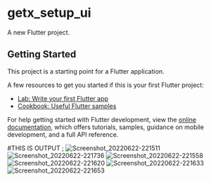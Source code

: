 # getx_setup_ui

A new Flutter project.

## Getting Started

This project is a starting point for a Flutter application.

A few resources to get you started if this is your first Flutter project:

- [Lab: Write your first Flutter app](https://docs.flutter.dev/get-started/codelab)
- [Cookbook: Useful Flutter samples](https://docs.flutter.dev/cookbook)

For help getting started with Flutter development, view the
[online documentation](https://docs.flutter.dev/), which offers tutorials,
samples, guidance on mobile development, and a full API reference.

#THIS IS OUTPUT ; 
![Screenshot_20220622-221511](https://user-images.githubusercontent.com/90688529/175083465-93bce770-cc11-4a07-bd22-1ea359b5c722.png)
![Screenshot_20220622-221736](https://user-images.githubusercontent.com/90688529/175083523-44039301-ba92-43bb-bb79-0f324e67f42a.png)
![Screenshot_20220622-221558](https://user-images.githubusercontent.com/90688529/175083484-51028861-557c-4e1b-b8c0-65a2ed5973fd.png)
![Screenshot_20220622-221620](https://user-images.githubusercontent.com/90688529/175083497-ad3871c6-5f37-411a-9de1-c0c693215274.png)
![Screenshot_20220622-221633](https://user-images.githubusercontent.com/90688529/175083505-2ff70e06-c9bb-44e8-a03e-7fcaa05760ca.png)
![Screenshot_20220622-221653](https://user-images.githubusercontent.com/90688529/175083514-43df8639-6294-4efa-829a-bbbc91093919.png)
